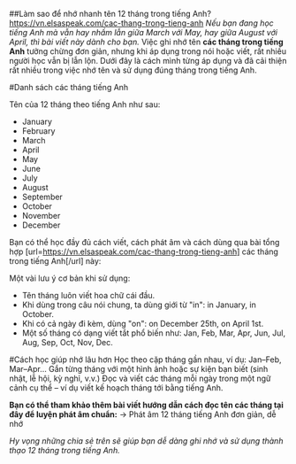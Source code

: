 ##Làm sao để nhớ nhanh tên 12 tháng trong tiếng Anh?
https://vn.elsaspeak.com/cac-thang-trong-tieng-anh
_Nếu bạn đang học tiếng Anh mà vẫn hay nhầm lẫn giữa March với May, hay giữa August với April, thì bài viết này dành cho bạn._
Việc ghi nhớ tên **các tháng trong tiếng Anh** tưởng chừng đơn giản, nhưng khi áp dụng trong nói hoặc viết, rất nhiều người học vẫn bị lẫn lộn. Dưới đây là cách mình từng áp dụng và đã cải thiện rất nhiều trong việc nhớ tên và sử dụng đúng tháng trong tiếng Anh.

#Danh sách các tháng tiếng Anh

Tên của 12 tháng theo tiếng Anh như sau:
- January
- February
- March
- April
- May
- June
- July
- August
- September
- October
- November
- December

Bạn có thể học đầy đủ cách viết, cách phát âm và cách dùng qua bài tổng hợp [url=https://vn.elsaspeak.com/cac-thang-trong-tieng-anh] các tháng trong tiếng Anh[/url] này:

Một vài lưu ý cơ bản khi sử dụng:
- Tên tháng luôn viết hoa chữ cái đầu.
- Khi dùng trong câu nói chung, ta dùng giới từ "in": in January, in October.
- Khi có cả ngày đi kèm, dùng "on": on December 25th, on April 1st.
- Một số tháng có dạng viết tắt phổ biến như: Jan, Feb, Mar, Apr, Jun, Jul, Aug, Sep, Oct, Nov, Dec.

#Cách học giúp nhớ lâu hơn
Học theo cặp tháng gần nhau, ví dụ: Jan–Feb, Mar–Apr…
Gắn từng tháng với một hình ảnh hoặc sự kiện bạn biết (sinh nhật, lễ hội, kỳ nghỉ, v.v.)
Đọc và viết các tháng mỗi ngày trong một ngữ cảnh cụ thể – ví dụ viết kế hoạch tháng tới bằng tiếng Anh.

**Bạn có thể tham khảo thêm bài viết hướng dẫn cách đọc tên các tháng tại đây để luyện phát âm chuẩn:**
 → Phát âm 12 tháng tiếng Anh đơn giản, dễ nhớ

_Hy vọng những chia sẻ trên sẽ giúp bạn dễ dàng ghi nhớ và sử dụng thành thạo 12 tháng trong tiếng Anh._

